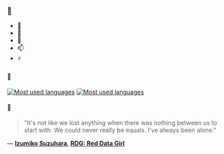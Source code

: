 ### 👋

- 🔭
- 🌱
- 💬
- 📫
- ⚡

#### 🧏

[![Most used languages](https://github-readme-stats-aynah.vercel.app/api/top-langs/?username=aynh&theme=solarized-dark&langs_count=6&layout=compact&hide_title=true)](https://github.com/anuraghazra/github-readme-stats#gh-dark-mode-only)
[![Most used languages](https://github-readme-stats-aynah.vercel.app/api/top-langs/?username=aynh&theme=solarized-light&langs_count=6&layout=compact&hide_title=true)](https://github.com/anuraghazra/github-readme-stats#gh-light-mode-only)

#### 💬

> "It's not like we lost anything when there was nothing between us to start with. We could never really be equals. I've always been alone."

&mdash; [**Izumiko Suzuhara**](https://myanimelist.net/character.php?q=Izumiko%20Suzuhara&cat=character), [**RDG: Red Data Girl**](https://myanimelist.net/search/all?q=RDG%3A%20Red%20Data%20Girl&cat=all)
